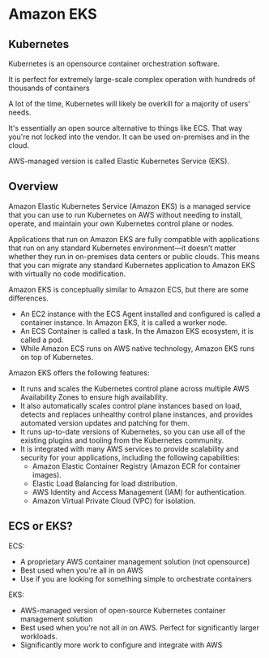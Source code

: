 # Amazon EKS

## Kubernetes

Kubernetes is an opensource container orchestration software.

It is perfect for extremely large-scale complex operation with hundreds of thousands of containers

A lot of the time, Kubernetes will likely be overkill
for a majority of users' needs.

It's essentially an open source alternative to things like ECS. That way you're not locked into the vendor. It can be used on-premises and in the cloud.

AWS-managed version is called Elastic Kubernetes Service (EKS).


## Overview

Amazon Elastic Kubernetes Service (Amazon EKS) is a managed service that you can use to run Kubernetes on AWS without needing to install, operate, and maintain your own Kubernetes control plane or nodes.

Applications that run on Amazon EKS are fully compatible with applications that run on any standard Kubernetes environment—it doesn’t matter whether they run in on-premises data centers or public clouds. This means that you can migrate any standard Kubernetes application to Amazon EKS with virtually no code modification.

Amazon EKS is conceptually similar to Amazon ECS, but there are some differences.

- An EC2 instance with the ECS Agent installed and configured is called a container instance. In Amazon EKS, it is called a worker node.
- An ECS Container is called a task. In the Amazon EKS ecosystem, it is called a pod.
- While Amazon ECS runs on AWS native technology, Amazon EKS runs on top of Kubernetes.

Amazon EKS offers the following features:

- It runs and scales the Kubernetes control plane across multiple AWS Availability Zones to ensure high availability.
- It also automatically scales control plane instances based on load, detects and replaces unhealthy control plane instances, and provides automated version updates and patching for them.
- It runs up-to-date versions of Kubernetes, so you can use all of the existing plugins and tooling from the Kubernetes community.
- It is integrated with many AWS services to provide scalability and security for your applications, including the following capabilities:
  - Amazon Elastic Container Registry (Amazon ECR for container images).
  - Elastic Load Balancing for load distribution.
  - AWS Identity and Access Management (IAM) for authentication.
  - Amazon Virtual Private Cloud (VPC) for isolation.


## ECS or EKS?

ECS:
- A proprietary AWS container management solution (not opensource)
- Best used when you're all in on AWS
- Use if you are looking for something simple to orchestrate containers

EKS:
- AWS-managed version of open-source Kubernetes container management solution
- Best used when you're not all in on AWS. Perfect for significantly larger workloads.
- Significantly more work to configure and integrate with AWS